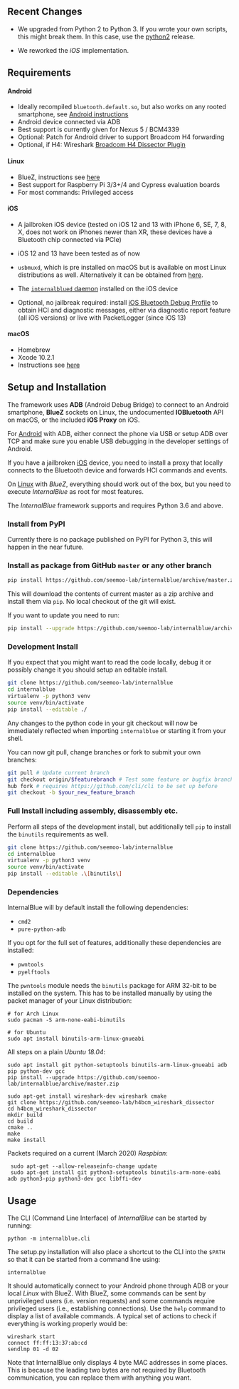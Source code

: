 
Recent Changes
--------------
* We upgraded from Python 2 to Python 3. If you wrote your own scripts, this might break them. In this case, use
  the [python2](https://github.com/seemoo-lab/internalblue/releases/tag/python2) release.

* We reworked the *iOS* implementation.


Requirements
------------

#### Android
* Ideally recompiled `bluetooth.default.so`, but also works on any rooted smartphone, see [Android instructions](android.md)
* Android device connected via ADB
* Best support is currently given for Nexus 5 / BCM4339
* Optional: Patch for Android driver to support Broadcom H4 forwarding
* Optional, if H4: Wireshark [Broadcom H4 Dissector Plugin](https://github.com/seemoo-lab/h4bcm_wireshark_dissector)

#### Linux
* BlueZ, instructions see [here](linux_bluez.md)
* Best support for Raspberry Pi 3/3+/4 and Cypress evaluation boards
* For most commands: Privileged access

#### iOS
* A jailbroken iOS device (tested on iOS 12 and 13 with iPhone 6, SE, 7, 8, X,
  does not work on iPhones newer than XR, these devices have a Bluetooth chip connected via PCIe)
* iOS 12 and 13 have been tested as of now
* `usbmuxd`, which is pre installed on macOS but is available on most Linux distributions as well. Alternatively it can
be obtained from [here](https://github.com/libimobiledevice/usbmuxd).
* The [``internalblued`` daemon](ios.md) installed on the iOS device

* Optional, no jailbreak required: install [iOS Bluetooth Debug Profile](https://developer.apple.com/bug-reporting/profiles-and-logs/) to obtain
  HCI and diagnostic messages, either via diagnostic report feature (all iOS versions) or live with PacketLogger (since iOS 13)

#### macOS
* Homebrew
* Xcode 10.2.1
* Instructions see [here](macos.md)

Setup and Installation
----------------------

The framework uses __ADB__ (Android Debug Bridge) to connect to an Android
smartphone, __BlueZ__ sockets on Linux, the undocumented __IOBluetooth__ API on macOS, or the included __iOS Proxy__ on iOS.

For [Android](android.md) with ADB, either connect the phone via USB or setup ADB over TCP and make sure you
enable USB debugging in the developer settings of Android.

If you have a jailbroken [iOS](ios.md) device, you need to install a proxy that locally connects
to the Bluetooth device and forwards HCI commands and events.

On [Linux](linux_bluez.md) with *BlueZ*, everything should work out of the box, but
you need to execute *InternalBlue* as root for most features.

The *InternalBlue* framework supports and requires Python 3.6 and above.


### Install from PyPI

Currently there is no package published on PyPI for Python 3, this will happen in the near future.


### Install as package from GitHub `master` or any other branch

```sh
pip install https://github.com/seemoo-lab/internalblue/archive/master.zip
```

This will download the contents of current master as a zip archive and install them via `pip`.
No local checkout of the git will exist.

If you want to update you need to run:

```sh
pip install --upgrade https://github.com/seemoo-lab/internalblue/archive/master.zip
```

### Development Install

If you expect that you might want to read the code locally, debug it
or possibly change it you should setup an editable install.

```sh
git clone https://github.com/seemoo-lab/internalblue
cd internalblue
virtualenv -p python3 venv
source venv/bin/activate
pip install --editable ./
```
Any changes to the python code in your git checkout will now be immediately reflected when importing `internalblue` or starting it from your shell.

You can now git pull, change branches or fork to submit your own branches:
```sh
git pull # Update current branch
git checkout origin/$featurebranch # Test some feature or bugfix branch
hub fork # requires https://github.com/cli/cli to be set up before
git checkout -b $your_new_feature_branch
```

### Full Install including assembly, disassembly etc.
Perform all steps of the development install, but additionally tell `pip` to install the `binutils` requirements as well.
```sh
git clone https://github.com/seemoo-lab/internalblue
cd internalblue
virtualenv -p python3 venv
source venv/bin/activate
pip install --editable .\[binutils\]
```

### Dependencies

InternalBlue will by default install the following dependencies:
* `cmd2`
*  `pure-python-adb`

If you opt for the full set of features, additionally these dependencies are installed:

* `pwntools`
* `pyelftools`

The `pwntools` module needs the `binutils` package for ARM 32-bit to be installed
on the system. This has to be installed manually by using the packet manager
of your Linux distribution:

    # for Arch Linux
    sudo pacman -S arm-none-eabi-binutils

    # for Ubuntu
    sudo apt install binutils-arm-linux-gnueabi
    
All steps on a plain *Ubuntu 18.04*:

    sudo apt install git python-setuptools binutils-arm-linux-gnueabi adb pip python-dev gcc
    pip install --upgrade https://github.com/seemoo-lab/internalblue/archive/master.zip
    
    sudo apt-get install wireshark-dev wireshark cmake
    git clone https://github.com/seemoo-lab/h4bcm_wireshark_dissector
    cd h4bcm_wireshark_dissector
    mkdir build
    cd build
    cmake ..
    make
    make install

Packets required on a current (March 2020) *Raspbian*:
     
     sudo apt-get --allow-releaseinfo-change update
     sudo apt-get install git python3-setuptools binutils-arm-none-eabi adb python3-pip python3-dev gcc libffi-dev



Usage
-----

The CLI (Command Line Interface) of *InternalBlue* can be started by running:

    python -m internalblue.cli

The setup.py installation will also place a shortcut to the CLI into the `$PATH`
so that it can be started from a command line using:

    internalblue

It should automatically connect to your Android phone through ADB or your local *Linux*
with BlueZ. With BlueZ, some commands can be sent by unprivileged users (i.e. version
requests) and some commands require privileged users (i.e., establishing connections).
Use the `help` command to display a list of available commands. A typical set of
actions to check if everything is working properly would be:

    wireshark start
    connect ff:ff:13:37:ab:cd
    sendlmp 01 -d 02

Note that InternalBlue only displays 4 byte MAC addresses in some places. This is
because the leading two bytes are not required by Bluetooth communication, you
can replace them with anything you want.
